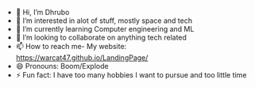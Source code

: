 - 👋 Hi, I’m Dhrubo
- 👀 I’m interested in alot of stuff, mostly space and tech
- 🌱 I’m currently learning Computer engineering and ML
- 💞️ I’m looking to collaborate on anything tech related
- 📫 How to reach me- My website: https://warcat47.github.io/LandingPage/
- 😄 Pronouns: Boom/Explode
- ⚡ Fun fact: I have too many hobbies I want to pursue and too little time

